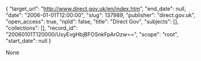 {
  "target_url": "http://www.direct.gov.uk/en/index.htm", 
  "end_date": null, 
  "date": "2006-01-01T12:00:00", 
  "slug": 137989, 
  "publisher": "direct.gov.uk", 
  "open_access": true, 
  "npld": false, 
  "title": "Direct Gov", 
  "subjects": [], 
  "collections": [], 
  "record_id": "20060101T120000/UsyEvgHbjBFOSnkFpArOzw==", 
  "scope": "root", 
  "start_date": null
}

None